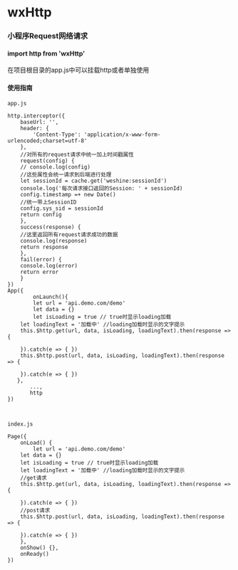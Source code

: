 # wxHttp

### 小程序Request网络请求

#### import http from 'wxHttp'

在项目根目录的app.js中可以挂载http或者单独使用

#### 使用指南
    app.js
    
	http.interceptor({
	    baseUrl: '',
	    header: {
	        'Content-Type': 'application/x-www-form-urlencoded;charset=utf-8'
	    },
	    //对所有的request请求中统一加上时间戳属性
	    request(config) {
		// console.log(config)
		//这些属性会统一请求到后端进行处理
		let sessionId = cache.get('weshine:sessionId')
		console.log('每次请求接口返回的Session: ' + sessionId)
		config.timestamp =+ new Date()
		//统一带上SessionID
		config.sys_sid = sessionId
		return config
	    },
	    success(response) {
		//这里返回所有request请求成功的数据
		console.log(response)
		return response
	    },
	    fail(error) {
		console.log(error)
		return error
	    }
	})
	App({
            onLaunch(){
	        let url = 'api.demo.com/demo'
	        let data = {}
	        let isLoading = true // true时显示loading加载
		let loadingText = '加载中'	//loading加载时显示的文字提示
		this.$http.get(url, data, isLoading, loadingText).then(response => {

		}).catch(e => { })
		this.$http.post(url, data, isLoading, loadingText).then(response => {

		}).catch(e => { })
	   },
           ...,
           http
	})



    index.js
    
	Page({
	    onLoad() {
	        let url = 'api.demo.com/demo'
		let data = {}
		let isLoading = true // true时显示loading加载
		let loadingText = '加载中'	//loading加载时显示的文字提示
		//get请求
		this.$http.get(url, data, isLoading, loadingText).then(response => {
			
		}).catch(e => { })
		//post请求
		this.$http.post(url, data, isLoading, loadingText).then(response => {
				
		}).catch(e => { })
	    },
	    onShow() {},
	    onReady()
	})
	
	
	
	
